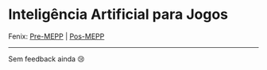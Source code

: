 # Inteligência Artificial para Jogos

Fenix: [Pre-MEPP](https://fenix.tecnico.ulisboa.pt/cursos/meic-a/disciplina-curricular/283003985068079) | [Pos-MEPP](https://fenix.tecnico.ulisboa.pt/cursos/meic-a/disciplina-curricular/1971853845332807)

---
Sem feedback ainda :cry:
